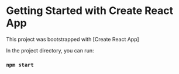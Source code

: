 # Getting Started with Create React App

This project was bootstrapped with [Create React App]

In the project directory, you can run:
### `npm start`





